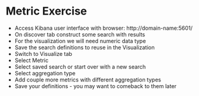 # Metric Exercise #

* Access Kibana user interface with browser: http://domain-name:5601/
* On discover tab construct some search with results
* For the visualization we will need numeric data type
* Save the search definitions to reuse in the Visualization
* Switch to Visualize tab
* Select Metric
* Select saved search or start over with a new search
* Select aggregation type
* Add couple more metrics with different aggregation types
* Save your definitions - you may want to comeback to them later